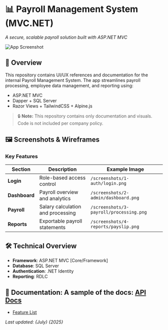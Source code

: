 # 📊 Payroll Management System (MVC.NET)

*A secure, scalable payroll solution built with ASP.NET MVC*

![App Screenshot](/screenshots/dashboard.png)

## 📌 Overview
This repository contains UI/UX references and documentation for the internal Payroll Management System. The app streamlines payroll processing, employee data management, and reporting using:
- ASP.NET MVC
- Dapper + SQL Server
- Razor Views + TailwindCSS + Alpine.js

> 🔒 **Note:** This repository contains only documentation and visuals. Code is not included per company policy.

## 🖼️ Screenshots & Wireframes


### Key Features
| Section          | Description                          | Example Image              |
|------------------|--------------------------------------|----------------------------|
| **Login**        | Role-based access control            | `/screenshots/1-auth/login.png` |
| **Dashboard**    | Payroll overview and analytics       | `/screenshots/2-admin/dashboard.png` |
| **Payroll**      | Salary calculation and processing    | `/screenshots/3-payroll/processing.png` |
| **Reports**      | Exportable payroll statements        | `/screenshots/4-reports/payslip.png` |

## 🛠️ Technical Overview
- **Framework**: ASP.NET MVC [Core/Framework]
- **Database**: SQL Server
- **Authentication**: .NET Identity
- **Reporting**: RDLC

## 📄 Documentation: A sample of the docs: [API Docs](https://github.com/hamdyyemad/api-docs-site "Visit API Documentation")
- [Feature List](/docs/features.md)

*Last updated: {July} {2025}*



